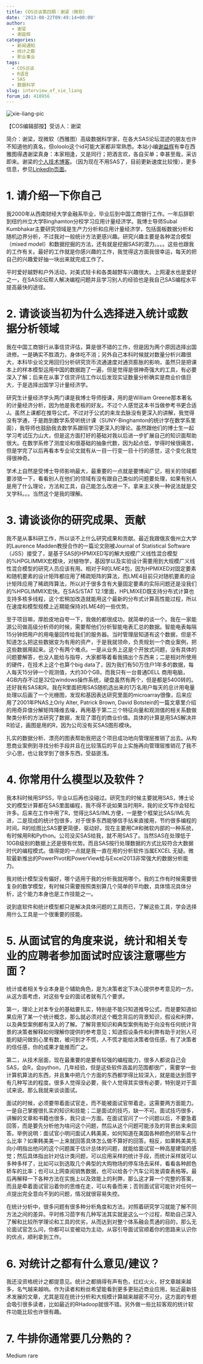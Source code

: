 ```yaml
---
title: COS访谈第四期：谢梁（微软）
date: '2013-08-22T09:49:14+00:00'
author:
  - 谢梁
  - 谢益辉
categories:
  - 新闻通知
  - 统计之都
  - 职业事业
tags:
  - COS访谈
  - R语言
  - SAS
  - 数据科学
slug: interview_of_xie_liang
forum_id: 418956
---
```


![xie-liang-pic](https://uploads.cosx.org/2013/08/xie-liang-pic.jpg)
  
【COS编辑部按】受访人：谢梁

简介：谢梁，现微软（西雅图）高级数据科学家，在各大SAS论坛混迹的朋友也许不知道他的真名，但oloolo这个id可能大家都非常熟悉。本站小编[谢益辉](http://weibo.com/yihuixie?topnav=1&wvr=5&topsug=1)有幸在西雅图得遇谢梁真身：本家相逢，又是同行；把酒言欢，各自买单；幸甚至哉，采访即来。谢梁的[个人技术博客](http://www.sas-programming.com)。（因为现在不用SAS了，目前更新速度比较慢），更多信息，参见[LinkedIn页面](http://www.linkedin.com/in/liangxie/)。

# 1. 请介绍一下你自己

我2000年从西南财经大学金融系毕业，毕业后到中国工商银行工作。一年后辞职到纽约州立大学Binghamton分校学习应用计量经济学。我博士导师Subal Kumbhakar主要研究领域是生产力分析和应用计量经济学，包括面板数据分析和随机边界分析，不过我对一般统计方法更感兴趣。研究兴趣主要是各种混合模型（mixed model）和数据挖掘的方法，还有就是挖掘SAS的潜力。。。。这些也跟我的工作有关。最好的工作就是你感兴趣的工作，我觉得这方面我很幸运，每天的把自己的兴趣爱好抽一块出来就完成工作了。<!--more-->

平时爱好越野和户外活动，对美式轻卡和各类越野车兴趣很大。上网灌水也是爱好之一，在SAS论坛帮人解决编程问题并且学习别人的经验也是我自己SAS编程水平提高最快的途径。

# 2. 请谈谈当初为什么选择进入统计或数据分析领域

我在中国工商银行从事信贷评估，算是很不错的工作，但是因为两个原因选择出国进修。一是确实不胜酒力，身体吃不消；另外自己本科时候就对数量分析兴趣很大，本科毕业论文用回归分析研究货币流通速度对通货膨胀的影响，虽然只是把课本上的样本模型运用中国的数据跑了一遍，但是觉得是很神奇强大的工具，有必要深入了解；后来在从事了信贷评估工作以后发现实证数量分析确实是商业价值巨大，于是选择出国学习计量经济学。

研究生计量经济学头两门课是我博士导师授课，用的是William Greene那本著名的计量经济分析，因为他是我老板的好友。不过个人感觉这本书当做参考书更合适J。虽然上课都在推导公式，不过对于公式的来龙去脉没有更深入的讲解，我觉得没有学通，于是跑到数学系旁听统计课（SUNY-Binghamton的统计学在数学系里面），我导师也鼓励我去数学系跟班学习更深入的理论。虽然跟他们的博士生一起学习考试压力山大，但是这方面打好的基础对我以后进一步扩展自己的知识面帮助很大。在数学系修了测度论和很基础的抽象代数，因为起点低，学得时候很痛苦，但是学完了以后再看本专业论文就有从一目一行变一目十行的感觉，这个变化我觉得很神奇。

学术上自然是受博士导师影响最大，最重要的一点就是要博闻广记，相关的领域都要涉猎一下，看看别人在他们的领域有没有跟自己类似的问题要处理，如果有别人是用了什么理论，方法和工具，自己能怎么改进一下。拿来主义换一种说法就是交叉学科。。。当然这个是我的理解。

# 3. 请谈谈你的研究成果、贡献

我不是从事科研工作，所以谈不上什么研究成果和贡献。最近我跟俄亥俄州立大学的Laurence Madden教授合作的一篇论文刚被Journal of Statistical Software（JSS）接受了，是基于SAS的HPMIXED写的解大规模广义线性混合模型的%HPGLIMMIX宏模块，对植物学，基因学以及实验设计需要用到大规模广义线性混合模型的研究人员应该有用。相对于R的LME4包，因为HPMIXED对固定要素和随机要素的设计矩阵都应用了稀疏矩阵的算法，而LME4目前只对随机要素的设计矩阵应用了稀疏阵算法，所以对于很多含有大量固定要素的实际问题还是没我们的%HPGLIMMIX宏快。在SAS/STAT 12.1里面，HPLMIXED既支持分布式计算也支持多核多线程，这个宏稍加改造就能用这个最新的分布式计算高性能过程，所以在速度和模型规模上近期能保持对LME4的一些优势。

至于项目嘛，厚脸皮地自夸一下，我做的都很成功，就简单的谈一个。我在一家能源公司做高级分析师的时候，需要帮他们分析智能电表汇总的数据。智能电表每隔15分钟把用户的用电量回传给我们的服务器。当时管理层知道有这个数据，但是不知道怎么把这些数据变为有用的资产，于是我就领命，负责规划一个商业案例，把这些数据用起来。这个有两个难点。一是从业务上这是个开放式问题，没有具体的问题要解答，也没人能给与指导，大家都等着看我搞出个东西来；二是相对所使用的硬件，在技术上这个也算个big data了，因为我们有50万住户1年多的数据，每人每天15分钟一个观测值，大约30个GB，而我只有一台普通DELL 商用电脑，4GB内存不过是32位windows操作系统，硬盘虽然有两个，但是都是5400转的。还好我有SAS和R。我在R里面把用SAS随机选出来的1万名用户每天的总计用电量处理以后画了一个光栅图，发现和基因表达研究里面的microarray很像，后来应用了2001年PNAS上Orly Alter, Patrick Brown, David Botstein的一篇文章里介绍的用奇异值分解矩阵降维去噪，再用基于第二三个特征向量和观测值的相关系数做聚类分析的方法研究了数据，发现了潜在的商业价值。具体的计算是用SAS解决并R验证，画图是用的R，因为公司没有买SAS图形模块。

扎实的数据分析、漂亮的图表帮助我把这个项目成功地向管理层推销了出去。从构思商业案例到寻找分析手段并且在比较落后的平台上实施再向管理层推销花了我不少心思，也让我学到了很多东西，受益匪浅。

# 4. 你常用什么模型以及软件？

我本科时候用SPSS，毕业以后再也没碰过。研究生的时候主要就用SAS，博士论文的模型计算都在SAS里面编程，我不得不说如果当时用R，我的论文写作会轻松许多。后来在工作中用了R，觉得比SAS/IML方便，一是整个框架比SAS/IML先进，二是现成的统计包很多，对于很多东西能够信手拈来直接用，节约很多编程的时间。R的绘图比SAS要更简便，驱动好。现在主要用C#和微软内部的一种系统，有时候用R和Python。公司没买SAS给我，就不用SAS了。当然SAS在处理低于10GB级别的数据上还是很有优势。而且SAS按行处理数据的方式比较符合大数据时代的编程模式。值得提的一点就是我一直在用的分析软件当属EXCEL 无疑。微软最新推出的PowerPivot和PowerView给与Excel2013非常强大的数据分析能力。

我对统计模型没有偏好，哪个适用于我的分析我就用哪个。我的工作有时候需要很复杂的数学模型，有时候只需要按照类别算几个简单的平均数，具体情况具体分析，这个能力本身也是工作技能之一。

说到底软件和统计模型都只是解决具体问题的工具而已，了解这些工具，学会选择用什么工具是一个很重要的技能。

# 5. 从面试官的角度来说，统计和相关专业的应聘者参加面试时应该注意哪些方面？

统计或者相关专业本身是个辅助角色，是为决策者定下决心提供参考意见的一方。从这方面考虑，对这些专业的面试者就有几个要求。

第一，理论上对本专业的基础要扎实，特别是不能只知道推导公式，而是要知道如果应用了某一个统计概念，那么就必须对这个概念背后的背景知识，假设和利弊，以及典型案例都有深入的了解。了解背景知识和典型案例有助于向没有任何统计背景的决策者解释如何理解你提供的参考意见；知道假设条件和利弊有助于对别人可能的疑问做到心里有数，被问到才不慌，人不慌才能给决策者信任感，有了决策者的信任感，你的成果才能推而广之。

第二，从技术层面，现在最重要的是要有较强的编程能力，很多人都说自己会SAS，会R，会python，几年经验，但是这些软件涵盖的范围都很广，需要学一些计算机算法的东西，并且集中把几个方面的东西都学得比较深入，就是能达到茴字有几种写法的程度。很多人觉得没必要，我个人觉得其实很有必要，特别是对于面试来说。那么我就来谈谈面试。

面试的时候，必须要带着面试官走，而不能被面试官带着走。这需要两方面能力。一是自己掌握很扎实的知识和技能；二是面试的技巧，缺一不可。面试技巧很多，讲解的文章和书籍也很多，我只谈一方面。在面试官问了一个问题以后，不要急着回答，而是要先分析他为啥问这个问题，然后从这个问题可能涉及的背景出来来回答。举例说明：面试官小明问面试人韩美美，如何知道在美国各种颜色的轿车占什么比率？如果韩美美一上来就回答具体怎么做不算好的回答。相反，如果韩美美先向小明指出他问的这个问题属于估计总体的问题，就能给面试官一种高屋建瓴的感觉；然后具体指出针对估计类问题，可以应用采样的统计手段，而统计采样就可以多种多样了，比如可以到选取几个典型的大购物场的停车场去采样，看看各种颜色轿车的比率；也可以上网查阅销售数据，也可以给各个汽车公司发调查表格等。最后再解释一下各种方法在实施上以及效能上的利弊，那么这才算一个完整的答案，而且是牵着面试官沿着你的思维在走，可以有备而来；否则面试官可能针对任何一点提出完全意向不到的问题，情况就很容易失控。

在统计分析中，很多问题有很多种分析角度和方法，对照着研究学习就能了解不同方法之间的差异。平时练习茴字有几种写法其实就是这么一个过程，帮助自己深入了解和比较所学理论和工具的优劣，从而达到对整个体系融会贯通的目的，那么无论面试官怎么问，你都可以变被动为主动，从容引导面试官顺着你的思路来认识你的优点，顺利拿到工作。

# 6. 对统计之都有什么意见/建议？

我还没资格统计之都提意见。统计之都搞得有声有色，红红火火，好文章越来越多，名气越来越响。作为读者和粉丝希望能看到更多更贴近商业应用，贴近最新技术发展的文章，尤其是现在统计分析和大规模计算越来越密不可分，这方面的专题会吸引很多读者，比如最近的RHadoop就很不错。另外做一些比较客观的统计软件功能比较也许很有趣。

# 7. 牛排你通常要几分熟的？

Medium rare
